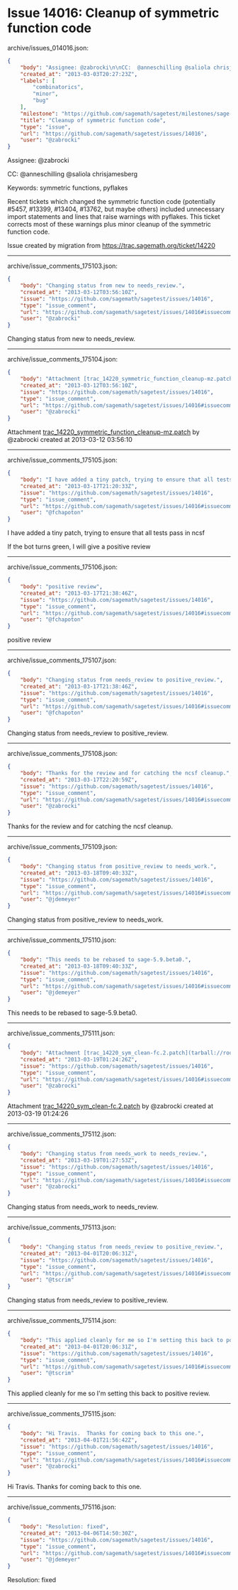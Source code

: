 # Issue 14016: Cleanup of symmetric function code

archive/issues_014016.json:
```json
{
    "body": "Assignee: @zabrocki\n\nCC:  @anneschilling @saliola chrisjamesberg\n\nKeywords: symmetric functions, pyflakes\n\nRecent tickets which changed the symmetric function code (potentially #5457, #13399, #13404, #13762, but maybe others) included unnecessary import statements and lines that raise warnings with pyflakes.  This ticket corrects most of these warnings plus minor cleanup of the symmetric function code.\n\nIssue created by migration from https://trac.sagemath.org/ticket/14220\n\n",
    "created_at": "2013-03-03T20:27:23Z",
    "labels": [
        "combinatorics",
        "minor",
        "bug"
    ],
    "milestone": "https://github.com/sagemath/sagetest/milestones/sage-5.9",
    "title": "Cleanup of symmetric function code",
    "type": "issue",
    "url": "https://github.com/sagemath/sagetest/issues/14016",
    "user": "@zabrocki"
}
```
Assignee: @zabrocki

CC:  @anneschilling @saliola chrisjamesberg

Keywords: symmetric functions, pyflakes

Recent tickets which changed the symmetric function code (potentially #5457, #13399, #13404, #13762, but maybe others) included unnecessary import statements and lines that raise warnings with pyflakes.  This ticket corrects most of these warnings plus minor cleanup of the symmetric function code.

Issue created by migration from https://trac.sagemath.org/ticket/14220





---

archive/issue_comments_175103.json:
```json
{
    "body": "Changing status from new to needs_review.",
    "created_at": "2013-03-12T03:56:10Z",
    "issue": "https://github.com/sagemath/sagetest/issues/14016",
    "type": "issue_comment",
    "url": "https://github.com/sagemath/sagetest/issues/14016#issuecomment-175103",
    "user": "@zabrocki"
}
```

Changing status from new to needs_review.



---

archive/issue_comments_175104.json:
```json
{
    "body": "Attachment [trac_14220_symmetric_function_cleanup-mz.patch](tarball://root/attachments/some-uuid/ticket14220/trac_14220_symmetric_function_cleanup-mz.patch) by @zabrocki created at 2013-03-12 03:56:10",
    "created_at": "2013-03-12T03:56:10Z",
    "issue": "https://github.com/sagemath/sagetest/issues/14016",
    "type": "issue_comment",
    "url": "https://github.com/sagemath/sagetest/issues/14016#issuecomment-175104",
    "user": "@zabrocki"
}
```

Attachment [trac_14220_symmetric_function_cleanup-mz.patch](tarball://root/attachments/some-uuid/ticket14220/trac_14220_symmetric_function_cleanup-mz.patch) by @zabrocki created at 2013-03-12 03:56:10



---

archive/issue_comments_175105.json:
```json
{
    "body": "I have added a tiny patch, trying to ensure that all tests pass in ncsf\n\nIf the bot turns green, I will give a positive review",
    "created_at": "2013-03-17T21:20:33Z",
    "issue": "https://github.com/sagemath/sagetest/issues/14016",
    "type": "issue_comment",
    "url": "https://github.com/sagemath/sagetest/issues/14016#issuecomment-175105",
    "user": "@fchapoton"
}
```

I have added a tiny patch, trying to ensure that all tests pass in ncsf

If the bot turns green, I will give a positive review



---

archive/issue_comments_175106.json:
```json
{
    "body": "positive review",
    "created_at": "2013-03-17T21:38:46Z",
    "issue": "https://github.com/sagemath/sagetest/issues/14016",
    "type": "issue_comment",
    "url": "https://github.com/sagemath/sagetest/issues/14016#issuecomment-175106",
    "user": "@fchapoton"
}
```

positive review



---

archive/issue_comments_175107.json:
```json
{
    "body": "Changing status from needs_review to positive_review.",
    "created_at": "2013-03-17T21:38:46Z",
    "issue": "https://github.com/sagemath/sagetest/issues/14016",
    "type": "issue_comment",
    "url": "https://github.com/sagemath/sagetest/issues/14016#issuecomment-175107",
    "user": "@fchapoton"
}
```

Changing status from needs_review to positive_review.



---

archive/issue_comments_175108.json:
```json
{
    "body": "Thanks for the review and for catching the ncsf cleanup.",
    "created_at": "2013-03-17T22:20:59Z",
    "issue": "https://github.com/sagemath/sagetest/issues/14016",
    "type": "issue_comment",
    "url": "https://github.com/sagemath/sagetest/issues/14016#issuecomment-175108",
    "user": "@zabrocki"
}
```

Thanks for the review and for catching the ncsf cleanup.



---

archive/issue_comments_175109.json:
```json
{
    "body": "Changing status from positive_review to needs_work.",
    "created_at": "2013-03-18T09:40:33Z",
    "issue": "https://github.com/sagemath/sagetest/issues/14016",
    "type": "issue_comment",
    "url": "https://github.com/sagemath/sagetest/issues/14016#issuecomment-175109",
    "user": "@jdemeyer"
}
```

Changing status from positive_review to needs_work.



---

archive/issue_comments_175110.json:
```json
{
    "body": "This needs to be rebased to sage-5.9.beta0.",
    "created_at": "2013-03-18T09:40:33Z",
    "issue": "https://github.com/sagemath/sagetest/issues/14016",
    "type": "issue_comment",
    "url": "https://github.com/sagemath/sagetest/issues/14016#issuecomment-175110",
    "user": "@jdemeyer"
}
```

This needs to be rebased to sage-5.9.beta0.



---

archive/issue_comments_175111.json:
```json
{
    "body": "Attachment [trac_14220_sym_clean-fc.2.patch](tarball://root/attachments/some-uuid/ticket14220/trac_14220_sym_clean-fc.2.patch) by @zabrocki created at 2013-03-19 01:24:26",
    "created_at": "2013-03-19T01:24:26Z",
    "issue": "https://github.com/sagemath/sagetest/issues/14016",
    "type": "issue_comment",
    "url": "https://github.com/sagemath/sagetest/issues/14016#issuecomment-175111",
    "user": "@zabrocki"
}
```

Attachment [trac_14220_sym_clean-fc.2.patch](tarball://root/attachments/some-uuid/ticket14220/trac_14220_sym_clean-fc.2.patch) by @zabrocki created at 2013-03-19 01:24:26



---

archive/issue_comments_175112.json:
```json
{
    "body": "Changing status from needs_work to needs_review.",
    "created_at": "2013-03-19T01:27:53Z",
    "issue": "https://github.com/sagemath/sagetest/issues/14016",
    "type": "issue_comment",
    "url": "https://github.com/sagemath/sagetest/issues/14016#issuecomment-175112",
    "user": "@zabrocki"
}
```

Changing status from needs_work to needs_review.



---

archive/issue_comments_175113.json:
```json
{
    "body": "Changing status from needs_review to positive_review.",
    "created_at": "2013-04-01T20:06:31Z",
    "issue": "https://github.com/sagemath/sagetest/issues/14016",
    "type": "issue_comment",
    "url": "https://github.com/sagemath/sagetest/issues/14016#issuecomment-175113",
    "user": "@tscrim"
}
```

Changing status from needs_review to positive_review.



---

archive/issue_comments_175114.json:
```json
{
    "body": "This applied cleanly for me so I'm setting this back to positive review.",
    "created_at": "2013-04-01T20:06:31Z",
    "issue": "https://github.com/sagemath/sagetest/issues/14016",
    "type": "issue_comment",
    "url": "https://github.com/sagemath/sagetest/issues/14016#issuecomment-175114",
    "user": "@tscrim"
}
```

This applied cleanly for me so I'm setting this back to positive review.



---

archive/issue_comments_175115.json:
```json
{
    "body": "Hi Travis.  Thanks for coming back to this one.",
    "created_at": "2013-04-01T21:56:42Z",
    "issue": "https://github.com/sagemath/sagetest/issues/14016",
    "type": "issue_comment",
    "url": "https://github.com/sagemath/sagetest/issues/14016#issuecomment-175115",
    "user": "@zabrocki"
}
```

Hi Travis.  Thanks for coming back to this one.



---

archive/issue_comments_175116.json:
```json
{
    "body": "Resolution: fixed",
    "created_at": "2013-04-06T14:50:30Z",
    "issue": "https://github.com/sagemath/sagetest/issues/14016",
    "type": "issue_comment",
    "url": "https://github.com/sagemath/sagetest/issues/14016#issuecomment-175116",
    "user": "@jdemeyer"
}
```

Resolution: fixed
